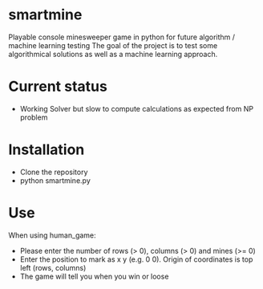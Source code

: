# smartmine
Playable console minesweeper game in python for future algorithm / machine learning testing
The goal of the project is to test some algorithmical solutions as well as a machine learning approach.

# Current status
- Working Solver but slow to compute calculations as expected from NP problem

# Installation
- Clone the repository
- python smartmine.py

# Use
When using human_game:
- Please enter the number of rows (> 0), columns (> 0) and mines (>= 0)
- Enter the position to mark as x y (e.g. 0 0). Origin of coordinates is top left (rows, columns)
- The game will tell you when you win or loose
